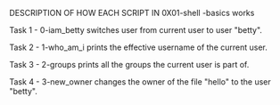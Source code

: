 DESCRIPTION OF HOW EACH SCRIPT IN 0X01-shell
-basics works

Task 1 - 0-iam_betty switches user from current user to user "betty".

Task 2 - 1-who_am_i prints the effective username of the current user.

Task 3 - 2-groups prints all the groups the current user is part of.

Task 4 - 3-new_owner changes the owner of the file "hello" to the user "betty".